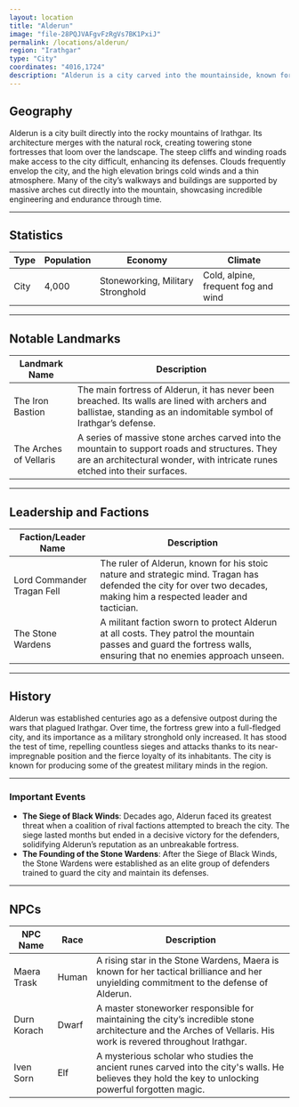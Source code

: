 ```yaml
---
layout: location
title: "Alderun"
image: "file-28PQJVAFgvFzRgVs7BK1PxiJ"
permalink: /locations/alderun/
region: "Irathgar"
type: "City"
coordinates: "4016,1724"
description: "Alderun is a city carved into the mountainside, known for its ancient towering fortresses and strategic location high in the mountains of Irathgar. It is a stronghold city, defending the region with its formidable stone walls and sheer cliffs."
---
```


## Geography

Alderun is a city built directly into the rocky mountains of Irathgar. Its architecture merges with the natural rock, creating towering stone fortresses that loom over the landscape. The steep cliffs and winding roads make access to the city difficult, enhancing its defenses. Clouds frequently envelop the city, and the high elevation brings cold winds and a thin atmosphere. Many of the city’s walkways and buildings are supported by massive arches cut directly into the mountain, showcasing incredible engineering and endurance through time.

---

## Statistics

| Type                | Population | Economy                     | Climate                |
|---------------------|------------|-----------------------------|------------------------|
| City    | 4,000      | Stoneworking, Military Stronghold | Cold, alpine, frequent fog and wind |

---

## Notable Landmarks

| Landmark Name              | Description                                                                                     |
|----------------------------|-------------------------------------------------------------------------------------------------|
| The Iron Bastion            | The main fortress of Alderun, it has never been breached. Its walls are lined with archers and ballistae, standing as an indomitable symbol of Irathgar’s defense. |
| The Arches of Vellaris      | A series of massive stone arches carved into the mountain to support roads and structures. They are an architectural wonder, with intricate runes etched into their surfaces. |

---

## Leadership and Factions

| Faction/Leader Name         | Description                                                                                     |
|-----------------------------|-------------------------------------------------------------------------------------------------|
| Lord Commander Tragan Fell   | The ruler of Alderun, known for his stoic nature and strategic mind. Tragan has defended the city for over two decades, making him a respected leader and tactician. |
| The Stone Wardens            | A militant faction sworn to protect Alderun at all costs. They patrol the mountain passes and guard the fortress walls, ensuring that no enemies approach unseen. |

---

## History

Alderun was established centuries ago as a defensive outpost during the wars that plagued Irathgar. Over time, the fortress grew into a full-fledged city, and its importance as a military stronghold only increased. It has stood the test of time, repelling countless sieges and attacks thanks to its near-impregnable position and the fierce loyalty of its inhabitants. The city is known for producing some of the greatest military minds in the region.

---

### Important Events

- **The Siege of Black Winds**: Decades ago, Alderun faced its greatest threat when a coalition of rival factions attempted to breach the city. The siege lasted months but ended in a decisive victory for the defenders, solidifying Alderun’s reputation as an unbreakable fortress.
- **The Founding of the Stone Wardens**: After the Siege of Black Winds, the Stone Wardens were established as an elite group of defenders trained to guard the city and maintain its defenses.

---

## NPCs

| NPC Name                | Race     | Description                                           |
|-------------------------|----------|-------------------------------------------------------|
| Maera Trask              | Human    | A rising star in the Stone Wardens, Maera is known for her tactical brilliance and her unyielding commitment to the defense of Alderun. |
| Durn Korach              | Dwarf    | A master stoneworker responsible for maintaining the city’s incredible stone architecture and the Arches of Vellaris. His work is revered throughout Irathgar. |
| Iven Sorn                | Elf      | A mysterious scholar who studies the ancient runes carved into the city's walls. He believes they hold the key to unlocking powerful forgotten magic. |
